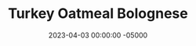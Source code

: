 ---
layout: post
title:  "Turkey Oatmeal Bolognese"
date:   2023-04-03 00:00:00 -05000
categories: 
- Recipes
- Meme Recipes
permalink: /recipes/bolognese-oats
image: /assets/Food/Meme/Bolognese/bolognese-oats.jpg
ing: bologneseoats-ing
facts: bologneseoats-facts
section1: Bolognese
start2: Water, generic, bottled
section2: Oatmeal
start3: 
section3: 
start4: 
section4: 
start5: 
section5: 
Prep: 30
Rest: 
Cook: 30
Source1: 
Source2: 
whisk: https://s.samsungfood.com/tm3rb
tags: 
- oatmeal
- oats
- risotto
- risoato
- chatgpt
- ai
- bolognese sauce
- carrot
- onion
- tomato sauce
- tomato
- savory oats
Description: I have this saved under meme recipes because of the oats, but it's actually really good. The "Bolognese" is more of a meat and carrot stew, and it's served alongside a "risOATto" with quick oats, seasoned with Parmesan cheese. My brother generated this recipe as a joke with ChatGPT, and I wanted to test it out and turn it into an actual dish.
Instructions: 
- Cut the carrots and onion into a large dice and add to a dutch oven with olive oil. Just cover with water and bring to a boil. Boil until all liquid has been cooked off. Set vegetables aside.<br><br>

- Over medium heat, spray pot with olive oil and cook garlic for about a minute. Add in the meat and mash with a wooden spoon to break up clumps. Cook until browned<br><br>

- Stir in the diced tomatoes, tomato sauce, basil, oregano, and red pepper flakes. Season with salt and pepper to taste. Add the vegetables back in, and add the vinegar<br><br>

- Reduce heat to low and let simmer for 30 minutes, stirring occasionally. Stir in balsamic<br><br>

- Meanwhile, in a separate saucepan, bring water, oats and salt to a boil. Reduce to medium low and cook until tender. Mix in some grated cheese at the end (risOATto style)<br><br>

- Serve the oatmeal in bowls, and top with the bolognese
---